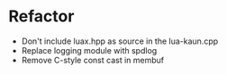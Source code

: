 
# Refactor
* Don't include luax.hpp as source in the lua-kaun.cpp
* Replace logging module with spdlog
* Remove C-style const cast in membuf
